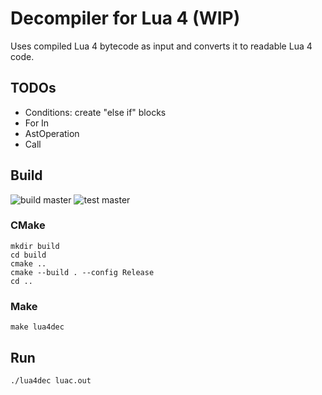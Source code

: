 # Decompiler for Lua 4 (WIP)

Uses compiled Lua 4 bytecode as input and converts it to readable Lua 4 code.

## TODOs

- Conditions: create "else if" blocks
- For In
- AstOperation
- Call

## Build
![build master](https://github.com/styinx/lua4dec/actions/workflows/build.yml/badge.svg?branch=master)
![test master](https://github.com/styinx/lua4dec/actions/workflows/test.yml/badge.svg?branch=master)

### CMake

```
mkdir build
cd build
cmake ..
cmake --build . --config Release
cd ..
```

### Make
```
make lua4dec
```

## Run

```
./lua4dec luac.out
```
